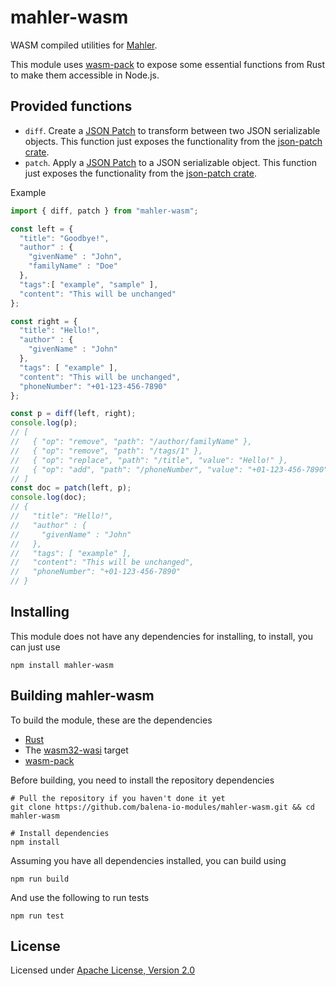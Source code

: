 # mahler-wasm

WASM compiled utilities for [Mahler](https://github.com/balena-io-modules/mahler).

This module uses [wasm-pack](https://rustwasm.github.io/wasm-pack/) to expose some essential 
functions from Rust to make them accessible in Node.js.

## Provided functions

- `diff`. Create a [JSON Patch](https://datatracker.ietf.org/doc/html/rfc6902/) to transform between two JSON serializable objects. This function just exposes the functionality from the [json-patch crate](https://crates.io/crates/json-patch).
- `patch`. Apply a [JSON Patch](https://datatracker.ietf.org/doc/html/rfc6902/) to a JSON serializable object. This function just exposes the functionality from the [json-patch crate](https://crates.io/crates/json-patch).

Example

```typescript
import { diff, patch } from "mahler-wasm";

const left = {
  "title": "Goodbye!",
  "author" : {
    "givenName" : "John",
    "familyName" : "Doe"
  },
  "tags":[ "example", "sample" ],
  "content": "This will be unchanged"
};

const right = {
  "title": "Hello!",
  "author" : {
    "givenName" : "John"
  },
  "tags": [ "example" ],
  "content": "This will be unchanged",
  "phoneNumber": "+01-123-456-7890"
};

const p = diff(left, right);
console.log(p);
// [
//   { "op": "remove", "path": "/author/familyName" },
//   { "op": "remove", "path": "/tags/1" },
//   { "op": "replace", "path": "/title", "value": "Hello!" },
//   { "op": "add", "path": "/phoneNumber", "value": "+01-123-456-7890" },
// ]
const doc = patch(left, p);
console.log(doc);
// {
//   "title": "Hello!",
//   "author" : {
//     "givenName" : "John"
//   },
//   "tags": [ "example" ],
//   "content": "This will be unchanged",
//   "phoneNumber": "+01-123-456-7890"
// }
```

## Installing

This module does not have any dependencies for installing, to install, you can just use 

```
npm install mahler-wasm
```

## Building mahler-wasm

To build the module, these are the dependencies

- [Rust](https://www.rust-lang.org) 
- The [wasm32-wasi](https://bytecodealliance.github.io/cargo-wasi/steps.html) target
- [wasm-pack](https://rustwasm.github.io/wasm-pack/)

Before building, you need to install the repository dependencies

```
# Pull the repository if you haven't done it yet
git clone https://github.com/balena-io-modules/mahler-wasm.git && cd mahler-wasm

# Install dependencies
npm install
```

Assuming you have all dependencies installed, you can build using

```
npm run build
```

And use the following to run tests

```
npm run test
```

## License

Licensed under [Apache License, Version 2.0](LICENSE)
